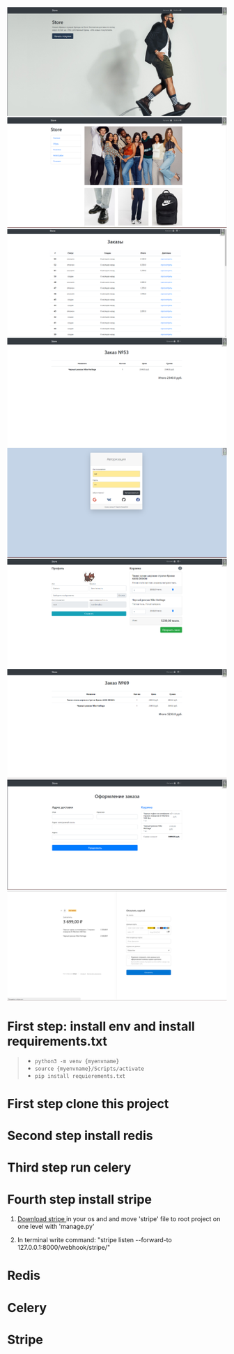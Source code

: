 <img src="https://github.com/djsadd/firststore/blob/main/store/static/vendor/img/Снимок%20экрана%202023-09-22%20154439.png">
<img src="https://github.com/djsadd/firststore/blob/main/store/static/vendor/img/Снимок%20экрана%202023-09-22%20154516.png">
<img src="https://github.com/djsadd/firststore/blob/main/store/static/vendor/img/Снимок%20экрана%202023-09-22%20154530.png">
<img src="https://github.com/djsadd/firststore/blob/main/store/static/vendor/img/Снимок%20экрана%202023-09-22%20154536.png">
<img src="https://github.com/djsadd/firststore/blob/main/store/static/vendor/img/Снимок%20экрана%202023-09-22%20154615.png">
<img src="https://github.com/djsadd/firststore/blob/main/store/static/vendor/img/Снимок%20экрана%202023-09-22%20154711.png">
<img src="https://github.com/djsadd/firststore/blob/main/store/static/vendor/img/Снимок%20экрана%202023-09-26%20234014.png">
<img src="https://github.com/djsadd/firststore/blob/main/store/static/vendor/img/Снимок%20экрана%202023-09-26%20234024.png">
<img src="https://github.com/djsadd/firststore/blob/main/store/static/vendor/img/Снимок%20экрана%202023-09-26%20234035.png">


# First step: install env and install requirements.txt 
  > - ```python3 -m venv {myenvname}```
  > - ```source {myenvname}/Scripts/activate```
  > - ```pip install requierements.txt```

# First step clone this project

# Second step install redis

# Third step run celery

# Fourth step install stripe
1. <p><a href="https://stripe.com/docs/stripe-cli">Download stripe </a> in your os and and move 'stripe' file to root project on one level with 'manage.py'</p>
2. In terminal write command: "stripe listen --forward-to 127.0.0.1:8000/webhook/stripe/"
# Redis
# Celery
# Stripe
